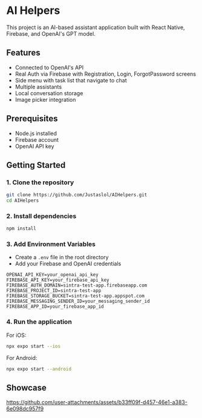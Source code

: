 # AI Helpers

This project is an AI-based assistant application built with React Native, Firebase, and OpenAI's GPT model.
   

## Features
- Connected to OpenAI's API
- Real Auth via Firebase with Registration, Login, ForgotPassword screens
- Side menu with task list that navigate to chat
- Multiple assistants
- Local conversation storage
- Image picker integration

## Prerequisites
- Node.js installed
- Firebase account
- OpenAI API key

## Getting Started

### 1. Clone the repository
```bash
git clone https://github.com/Justaslol/AIHelpers.git
cd AIHelpers
```

### 2. Install dependencies
``` bash
npm install
```

### 3. Add Environment Variables
- Create a `.env` file in the root directory
- Add your Firebase and OpenAI credentials
```
OPENAI_API_KEY=your_openai_api_key
FIREBASE_API_KEY=your_firebase_api_key
FIREBASE_AUTH_DOMAIN=sintra-test-app.firebaseapp.com
FIREBASE_PROJECT_ID=sintra-test-app
FIREBASE_STORAGE_BUCKET=sintra-test-app.appspot.com
FIREBASE_MESSAGING_SENDER_ID=your_messaging_sender_id
FIREBASE_APP_ID=your_firebase_app_id
```

### 4. Run the application

For iOS:
```bash
npx expo start --ios
```

For Android:
```bash
npx expo start --android
```

## Showcase


https://github.com/user-attachments/assets/b33ff09f-d457-46e1-a383-6e098dc957f9



